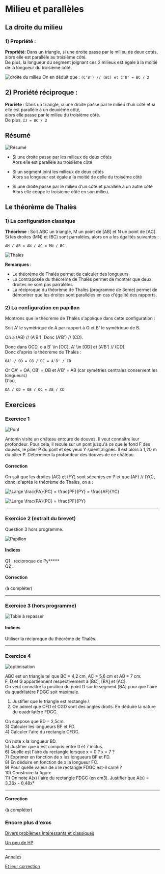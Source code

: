 # Milieu et parallèles

## La droite du milieu

### 1) Propriété :

**Propriété**: Dans un triangle, si une droite passe par le milieu de deux cotés,\
alors elle est parallèle au troisième côté.\
De plus, la longueur du segment joignant ces 2 milieux est égale à la moitié de la longueur du troisième côté.

![droite du milieu](https://e.educlever.com/img/2/4/8/8/248844.gif)
On en déduit que : `(C'B') // (BC) et C'B' = BC / 2`

## 2) Proriété réciproque :

**Proriété** : Dans un triangle, si une droite passe par le milieu d'un côté et si elle est parallèle à un deuxième côté,\
alors elle passe par le milieu du troisième côté.\
De plus, `IJ = BC / 2`

## Résumé
![Résumé](https://i.ytimg.com/vi/j51NVp4HJvM/maxresdefault.jpg)
- Si une droite passe par les milieux de deux côtés\
Aors elle est parallèle au troisième côté

- Si un segment joint les milieux de deux côtés\
Alors sa longueur est égale à la moitié de celle du troisème côté

- Si une droite passe par le milieu d'un côté et parallèle à un autre côté\
Alors elle coupe le troisième côté en son milieu.


## Le théorème de Thalès

### 1) La configuration classique

**Théorème** : Soit ABC un triangle, M un point de [AB] et N un point de [AC]. Si les droites (MN) et (BC) sont parralèles, alors on a les égalités suivantes :

```
AM / AB = AN / AC = MN / BC
```
![Thalès](https://reussiralecole.fr/wp-content/uploads/2020/03/theoreme-de-thales-1.jpg)

**Remarques** :
- Le théorème de Thalès permet de calculer des longueurs
- La contraposée du théorème de Thalès permet de montrer que deux droites ne sont pas parralèles
- La réciproque du théorème de Thalès (programme de 3eme) permet de démontrer que les droites sont parallèles en cas d'égalité des rapports.


### 2) La configuration en papillon
Montrons que le théorème de Thalès s'applique dans cette configuration :

Soit A' le symétrique de A par rapport à O et B' le symétrique de B.

On a (AB) // (A'B'). Donc (A'B') // (CD).

Donc dans OCD, o a B' \in [OC], A' \in [OD] et (A'B') // (CD).\
Donc d'après le théorème de Thalès :

```
OA' / OD = OB / OC = A'B' / CD
```

Or OA' = OA, OB' =  OB et A'B' = AB (car symétries centrales conservent les longueurs)\
D'où,
```
OA / OD = OB / OC = AB / CD
```


## Exercices

### Exercice 1

![Pont](https://fr-static.z-dn.net/files/d27/04e29ec2c9faf72a021c6d8488dd3dbc.png)

Antonin visite un château entouré de douves. Il veut connaître leur profondeur. Pour cela, il recule sur un pont jusqu'à ce que le fond F des douves, le pilier P du pont et ses yeux Y soient alignés. Il est alors à 1,20 m du pilier P. Déterminer la profondeur des douves de ce château.


#### Correction
On sait que les droites (AC) et (FY) sont sécantes en P et que (AF) // (YC), donc, d'après le théorème de Thalès, on a :

![\Large \frac{PA}{PC} = \frac{PF}{PY} = \frac{AF}{YC}](https://latex.codecogs.com/svg.latex?\Large&space;\frac{PA}{PC}=\frac{PF}{PY}=\frac{AF}{YC})

![\Large \frac{PA}{PC} = \frac{PF}{PY}](https://latex.codecogs.com/svg.latex?\Large&space;AF=YC\times\frac{AP}{PC}=1,5\times\frac{7}{1,2}=8,75)

___

### Exercice 2 (extrait du brevet)
Question 3 hors programme.

![Papillon](https://maths-pdf.fr/ckfinder/userfiles/images/brevet-thales-pyt-2018-2018.png)

#### Indices
Q1 :  réciproque de Py*****\
Q2 :

#### Correction

(à compléter)
___



### Exercice 3 (hors programme)

![Table à repasser](https://maths-pdf.fr/ckfinder/userfiles/images/ex-22-table-repasser.PNG)


#### Indices
Utiliser la réciproque du théorème de Thalès.

___

### Exercice 4

![optimisation](https://debart.pagesperso-orange.fr/seconde/rectangle_triangle/carre_ds_triangle_rectangle2.png)


ABC est un triangle tel que BC = 4,2 cm, AC = 5,6 cm et AB = 7 cm.\
F, D et G appartiennent respectivement à [BC], [BA] et [AC].\
On veut connaître la position du point D sur le segment [BA] pour que l'aire du quadrilatère FDGC soit maximale.

1) Justifier que le triangle est rectangle.\
2) On admet que CFD et CGD sont des angles droits. En déduire la nature du quadrilatère FDGC.




On suppose que BD = 2,5cm.\
3) Calculer les longueurs BF et FD.\
4) Calculer l'aire du rectangle CFDG.





On note x la longueur BD.\
5) Justifier que x est compris entre 0 et 7 inclus.\
6) Quelle est l'aire du rectangle lorsque x = 0 ? x = 7 ?\
7) Exprimer en fonction de x les longueurs BF et FD.\
8) En déduire en fonction de x la longueur FC.\
9) Pour quelle valeur de x le rectangle FDGC est-il carré ?\
10) Construire la figure\
11) On note A(x) l'aire du rectangle FDGC (en cm3). Justifier que A(x) = 3,36x - 0,48x²


___
#### Correction


(à compléter)




### Encore plus d'exos
[Divers problèmes intéressants et classiques](https://www.clg-fontreyne.ac-aix-marseille.fr/spip/sites/www.clg-fontreyne/spip/IMG/pdf/exos_thales.pdf)


[Un peu de HP](https://maths-pdf.fr/le-theoreme-de-thales-exercices-maths-troisieme-2)

____
[Annales](http://www.planete-maths.fr/theoremethalesexercices3sujet.html)

[Et leur correction](http://www.planete-maths.fr/theoremethalesexercices3correction.html)

